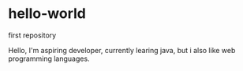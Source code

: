 # hello-world
first repository

Hello, I'm aspiring developer, currently learing java, but i also like web programming languages.
